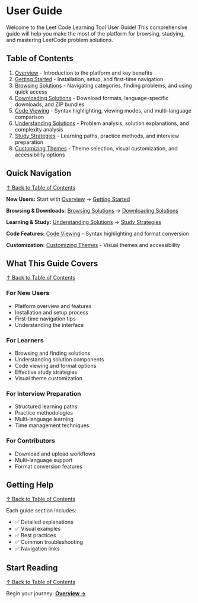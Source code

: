 # User Guide

Welcome to the Leet Code Learning Tool User Guide! This comprehensive guide will help you make the most of the platform for browsing, studying, and mastering LeetCode problem solutions.

## Table of Contents

1. [Overview](01-overview.md) - Introduction to the platform and key benefits
2. [Getting Started](02-getting-started.md) - Installation, setup, and first-time navigation
3. [Browsing Solutions](03-browsing-solutions.md) - Navigating categories, finding problems, and using quick access
4. [Downloading Solutions](04-downloading-solutions.md) - Download formats, language-specific downloads, and ZIP bundles
5. [Code Viewing](05-code-viewing.md) - Syntax highlighting, viewing modes, and multi-language comparison
6. [Understanding Solutions](06-understanding-solutions.md) - Problem analysis, solution explanations, and complexity analysis
7. [Study Strategies](07-study-strategies.md) - Learning paths, practice methods, and interview preparation
8. [Customizing Themes](08-customizing-themes.md) - Theme selection, visual customization, and accessibility options

## Quick Navigation
[↑ Back to Table of Contents](#table-of-contents)


**New Users:** Start with [Overview](01-overview.md) → [Getting Started](02-getting-started.md)

**Browsing & Downloads:** [Browsing Solutions](03-browsing-solutions.md) → [Downloading Solutions](04-downloading-solutions.md)

**Learning & Study:** [Understanding Solutions](06-understanding-solutions.md) → [Study Strategies](07-study-strategies.md)

**Code Features:** [Code Viewing](05-code-viewing.md) - Syntax highlighting and format conversion

**Customization:** [Customizing Themes](08-customizing-themes.md) - Visual themes and accessibility

## What This Guide Covers
[↑ Back to Table of Contents](#table-of-contents)


### For New Users
- Platform overview and features
- Installation and setup process
- First-time navigation tips
- Understanding the interface

### For Learners
- Browsing and finding solutions
- Understanding solution components
- Code viewing and format options
- Effective study strategies
- Visual theme customization

### For Interview Preparation
- Structured learning paths
- Practice methodologies
- Multi-language learning
- Time management techniques

### For Contributors
- Download and upload workflows
- Multi-language support
- Format conversion features

## Getting Help
[↑ Back to Table of Contents](#table-of-contents)

Each guide section includes:
- ✅ Detailed explanations
- ✅ Visual examples
- ✅ Best practices
- ✅ Common troubleshooting
- ✅ Navigation links

## Start Reading
[↑ Back to Table of Contents](#table-of-contents)

Begin your journey: **[Overview →](01-overview.md)**
